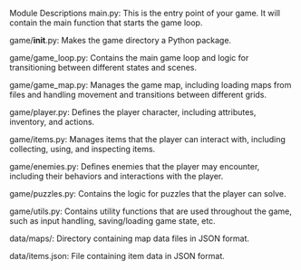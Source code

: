 Module Descriptions
main.py: This is the entry point of your game. It will contain the main function that starts the game loop.

game/**init**.py: Makes the game directory a Python package.

game/game_loop.py: Contains the main game loop and logic for transitioning between different states and scenes.

game/game_map.py: Manages the game map, including loading maps from files and handling movement and transitions between different grids.

game/player.py: Defines the player character, including attributes, inventory, and actions.

game/items.py: Manages items that the player can interact with, including collecting, using, and inspecting items.

game/enemies.py: Defines enemies that the player may encounter, including their behaviors and interactions with the player.

game/puzzles.py: Contains the logic for puzzles that the player can solve.

game/utils.py: Contains utility functions that are used throughout the game, such as input handling, saving/loading game state, etc.

data/maps/: Directory containing map data files in JSON format.

data/items.json: File containing item data in JSON format.
